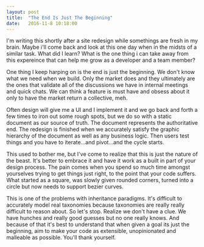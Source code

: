 ```yaml
---
layout: post
title:  "The End Is Just The Beginning"
date:   2016-11-8 10:18:00
---
```


I'm writing this shortly after a site redesign while somethings are fresh in my brain. Maybe i'll come back and look at this one day when in the midsts of a similar task.  What did I learn? What is the one thing i can take away from this expereince that can help me grow as a developer and a team member?

One thing I keep harping on is the end is just the beginning. We don't know what we need when we build. Only the market does and they ultimately are the ones that validate all of the discussions we have in internal meetings and quick chats. We can think a feature is must have and obsess about it only to have the market return a collective, meh.

Often design will give me a UI and I implement it and we go back and forth a few times to iron out some rough spots, but we do so with a static document as our source of truth. The document represents the authoritative end. The redesign is finished when we accurately satisfy the graphic hierarchy of the document as well as any business logic. Then users test things and you have to iterate...and pivot...and the cycle starts.

This used to bother me, but I've come to realize that this is just the nature of the beast. It's better to embrace it and have it work as a built in part of your design process. The pain comes when you spend so much time amongst yourselves trying to get things just right, to the point that your code suffers. What started as a square, was slowly given rounded corners, turned into a circle but now needs to support bezier curves.

This is one of the problems with inheritance paradigms. It's difficult to accurately model real taxonomies because taxonomies are really really difficult to reason about. So let's stop. Realize we don't have a clue. We have hunches and really good guesses but no one really knows. And because of that it's best to understand that when given a goal its just the beginning, aim to make your code as extensible, unopinionated and malleable as possible. You'll thank yourself.